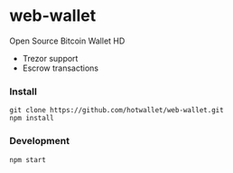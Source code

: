 # web-wallet

Open Source Bitcoin Wallet HD

- Trezor support
- Escrow transactions

### Install

```
git clone https://github.com/hotwallet/web-wallet.git
npm install
```

### Development

```
npm start
```
